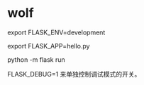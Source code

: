 # wolf

export FLASK_ENV=development

export FLASK_APP=hello.py

python -m flask run

FLASK_DEBUG=1 来单独控制调试模式的开关。